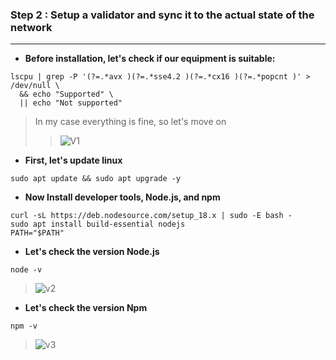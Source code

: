 ### Step 2 : Setup a validator and sync it to the actual state of the network
____

* __Before installation, let's check if our equipment is suitable:__
```
lscpu | grep -P '(?=.*avx )(?=.*sse4.2 )(?=.*cx16 )(?=.*popcnt )' > /dev/null \
  && echo "Supported" \
  || echo "Not supported"
  ```
  > In my case everything is fine, so let's move on
  >> ![V1](https://user-images.githubusercontent.com/101806416/179396253-2e2d966b-174f-45e9-af74-c99c7238d9f6.png)

* __First, let's update linux__
```
sudo apt update && sudo apt upgrade -y
```

* __Now Install developer tools, Node.js, and npm__
```
curl -sL https://deb.nodesource.com/setup_18.x | sudo -E bash -  
sudo apt install build-essential nodejs
PATH="$PATH"
```

* __Let's check the version Node.js__
``` 
node -v
```
> ![v2](https://user-images.githubusercontent.com/101806416/179396939-271d69c7-59f0-4fd0-8fd7-8c03c8a1403c.png)


* __Let's check the version Npm__
``` 
npm -v
```
> ![v3](https://user-images.githubusercontent.com/101806416/179396940-3bffcb6e-3a20-4a64-b2bf-e08cbbfc4d30.png)
